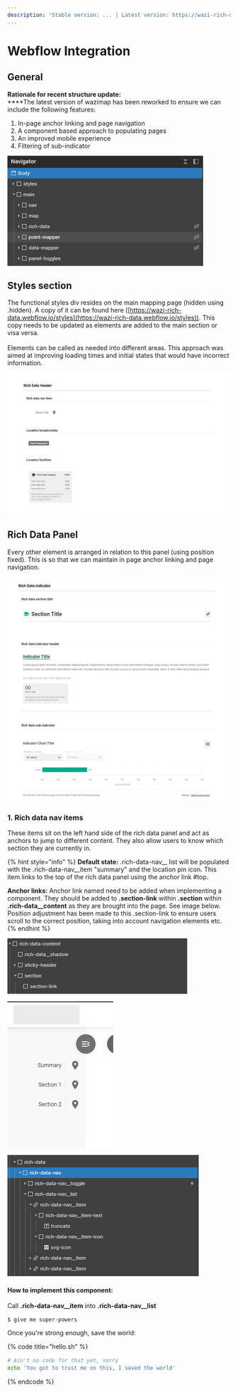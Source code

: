 ```yaml
---
description: 'Stable version: ... | Latest version: https://wazi-rich-data.webflow.io/'
---
```


# Webflow Integration

## General

**Rationale for recent structure update:**\
****The latest version of wazimap has been reworked to ensure we can include the following features:

1. In-page anchor linking and page navigation
2. A component based approach to populating pages
3. An improved mobile experience
4. Filtering of sub-indicator

![Overall page structure. ](../.gitbook/assets/image.png)

## Styles section

The functional styles div resides on the main mapping page (hidden using .hidden). A copy of it can be found here ([https://wazi-rich-data.webflow.io/styles](https://wazi-rich-data.webflow.io/styles)). This copy needs to be updated as elements are added to the main section or visa versa.\
\
Elements can be called as needed into different areas. This approach was aimed at improving loading times and initial states that would have incorrect information.

![The individual components ready to be cloned.](<../.gitbook/assets/image (1) (1).png>)

## Rich Data Panel

Every other element is arranged in relation to this panel (using position fixed). This is so that we can maintain in page anchor linking and page navigation.

![The styled components for the rich data panel](<../.gitbook/assets/image (2) (1).png>)

### 1. Rich data nav items

These items sit on the left hand side of the rich data panel and act as anchors to jump to different content. They also allow users to know which section they are currently in.

{% hint style="info" %}
**Default state:** .rich-data-nav\_\_ list will be populated with the .rich-data-nav\_\_item "summary" and the location pin icon. This item links to the top of the rich data panel using the anchor link #top.

**Anchor links:** Anchor link named need to be added when implementing a component. They should be added to **.section-link** within **.section** within **.rich-data\_\_content** as they are brought into the page. See image below. Position adjustment has been made to this .section-link to ensure users scroll to the correct position, taking into account navigation elements etc.
{% endhint %}

![.section-link within a .section](<../.gitbook/assets/image (6).png>)

![Example nav items](<../.gitbook/assets/image (3).png>)

![Structure of the .rich-data-nav](<../.gitbook/assets/image (5).png>)

#### How to implement this component:

Call **.rich-data-nav\_\_item** into **.rich-data-nav\_\_list**

```
$ give me super-powers
```

Once you're strong enough, save the world:

{% code title="hello.sh" %}
```bash
# Ain't no code for that yet, sorry
echo 'You got to trust me on this, I saved the world'
```
{% endcode %}

